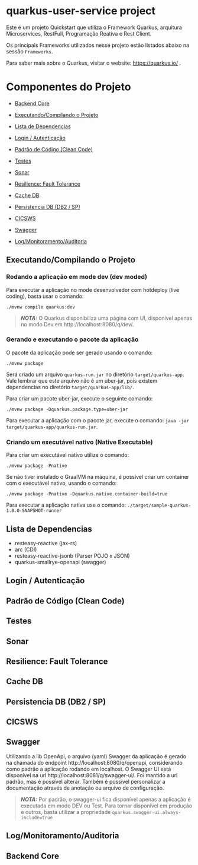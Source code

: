 # quarkus-user-service project

Este é um projeto Quickstart que utiliza o Framework Quarkus, arquitura Microservices, RestFull, Programação Reativa e Rest Client. 

Os principais Frameworks utilizados nesse projeto estão listados abaixo na sessão `Frameworks`. 

Para saber mais sobre o Quarkus, visitar o website: https://quarkus.io/ .


# Componentes do Projeto

-   [Backend Core](##Backend-Core)

-   [Executando/Compilando o Projeto](##Executando/Compilando-o-Projeto)

-   [Lista de Dependencias](##Lista-de-Dependencias)

-   [Login / Autenticação](##Login-/-Autenticação)

-   [Padrão de Código (Clean Code)](##Padrão-de-Código-(Clean-Code))

-   [Testes](##Testes)

-   [Sonar](##Sonar)

-   [Resilience: Fault Tolerance](##Resilience:-Fault-Tolerance)

-   [Cache DB](##Cache-DB)

-   [Persistencia DB (DB2 / SP)](##Persistencia-DB-(DB2-/-SP))

-   [CICSWS](##CICSWS)

-   [Swagger](##Swagger)

-   [Log/Monitoramento/Auditoria](##Log/Monitoramento/Auditoria)

## Executando/Compilando o Projeto

### Rodando a aplicação em mode dev (dev moded)
Para executar a aplicação no mode desenvolvedor com hotdeploy (live coding), basta usar o comando:
```shell script
./mvnw compile quarkus:dev
```
> **_NOTA:_** O Quarkus disponibiliza uma página com UI, disponível apenas no modo Dev em http://localhost:8080/q/dev/.

### Gerando e executando o pacote da aplicação
O pacote da aplicação pode ser gerado usando o comando:
```shell script
./mvnw package
```
Será criado um arquivo `quarkus-run.jar` no diretório `target/quarkus-app`. 
Vale lembrar que este arquivo não é um uber-jar, pois existem dependencias no diretório `target/quarkus-app/lib/`. 

Para criar um pacote uber-jar, execute o seguinte comando: 
```shell script
./mvnw package -Dquarkus.package.type=uber-jar
```

Para executar a aplicação com o pacote jar, execute o comando: `java -jar target/quarkus-app/quarkus-run.jar`.

### Criando um executável nativo (Native Executable)
Para criar um executável nativo utilize o comando: 
```shell script
./mvnw package -Pnative
```
Se não tiver instalado o GraalVM na máquina, é possível criar um container com o executável nativo, usando o comando:
```shell script
./mvnw package -Pnative -Dquarkus.native.container-build=true
```

Para executar a aplicação nativa use o comando: `./target/sample-quarkus-1.0.0-SNAPSHOT-runner`

## Lista de Dependencias 
-   resteasy-reactive (jax-rs)
-   arc (CDI)
-   resteasy-reactive-jsonb (Parser POJO x JSON)
-   quarkus-smallrye-openapi (swagger)

## Login / Autenticação
## Padrão de Código (Clean Code)
## Testes
## Sonar
## Resilience: Fault Tolerance
## Cache DB
## Persistencia DB (DB2 / SP)
## CICSWS
## Swagger

Utilizando a lib OpenApi, o arquivo (yaml) Swagger da aplicação é gerado na chamada do endpoint http://localhost:8080/q/openapi, considerando como padrão a aplicação rodando em localhost. 
O Swagger UI está disponível na url http://localhost:8081/q/swagger-ui/. 
Foi mantido a url padrão, mas é possível alterar. Também é possível personalizar a documentação através de anotação ou arquivo de configuração. 
> **_NOTA:_** Por padrão, o swagger-ui fica disponível apenas a aplicação é executada em modo DEV ou Test.  Para tornar disponível em produção e outros, basta utilizar a propriedade `quarkus.swagger-ui.always-include=true`

## Log/Monitoramento/Auditoria
## Backend Core